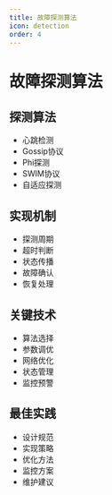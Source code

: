 ```yaml
---
title: 故障探测算法
icon: detection
order: 4
---
```


# 故障探测算法

## 探测算法
- 心跳检测
- Gossip协议
- Phi探测
- SWIM协议
- 自适应探测

## 实现机制
- 探测周期
- 超时判断
- 状态传播
- 故障确认
- 恢复处理

## 关键技术
- 算法选择
- 参数调优
- 网络优化
- 状态管理
- 监控预警

## 最佳实践
- 设计规范
- 实现策略
- 优化方法
- 监控方案
- 维护建议
